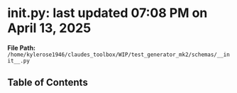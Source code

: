 # __init__.py: last updated 07:08 PM on April 13, 2025

**File Path:** `/home/kylerose1946/claudes_toolbox/WIP/test_generator_mk2/schemas/__init__.py`

## Table of Contents
